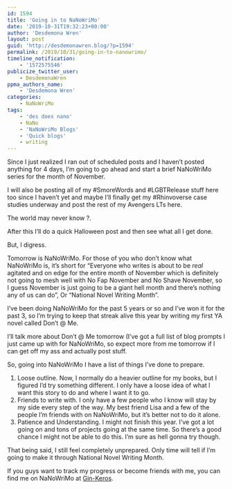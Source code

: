 ```yaml
---
id: 1594
title: 'Going in to NaNoWriMo'
date: '2019-10-31T19:32:23+00:00'
author: 'Desdemona Wren'
layout: post
guid: 'http://desdemonawren.blog/?p=1594'
permalink: /2019/10/31/going-in-to-nanowrimo/
timeline_notification:
    - '1572575546'
publicize_twitter_user:
    - DesdemonaWren
ppma_authors_name:
    - 'Desdemona Wren'
categories:
    - NaNoWriMo
tags:
    - 'des does nano'
    - NaNo
    - 'NaNoWriMo Blogs'
    - 'Quick blogs'
    - writing
---
```


Since I just realized I ran out of scheduled posts and I haven’t posted anything for 4 days, I’m going to go ahead and start a brief NaNoWriMo series for the month of November.

I will also be posting all of my #SmoreWords and #LGBTRelease stuff here too since I haven’t yet and maybe I’ll finally get my #Rhinvoverse case studies underway and post the rest of my Avengers LTs here.

The world may never know ?.

After this I’ll do a quick Halloween post and then see what all I get done.

But, I digress.

Tomorrow is NaNoWriMo. For those of you who don’t know what NaNoWriMo is, it’s short for “Everyone who writes is about to be *real* agitated and on edge for the entire month of November which is definitely not going to mesh well with No Fap November and No Shave November, so I guess November is just going to be a giant hell month and there’s nothing any of us can do”, Or “National Novel Writing Month”.

I’ve been doing NaNoWriMo for the past 5 years or so and I’ve won it for the past 3, so I’m trying to keep that streak alive this year by writing my first YA novel called Don’t @ Me.

I’ll talk more about Don’t @ Me tomorrow (I’ve got a full list of blog prompts I just came up with for NaNoWriMo, so expect more from me tomorrow if I can get off my ass and actually post stuff.

So, going into NaNoWriMo I have a list of things I’ve done to prepare.

1. Loose outline. Now, I normally do a heavier outline for my books, but I figured I’d try something different. I only have a loose idea of what I want this story to do and where I want it to go.
2. Friends to write with. I only have a few people who I know will stay by my side every step of the way. My best friend Lisa and a few of the people I’m friends with on NaNoWriMo, but it’s better not to do it alone.
3. Patience and Understanding. I might not finish this year. I’ve got a lot going on and tons of projects going at the same time. So there’s a good chance I might not be able to do this. I’m sure as hell gonna try though.

That being said, I still feel completely unprepared. Only time will tell if I’m going to make it through National Novel Writing Month.

If you guys want to track my progress or become friends with me, you can find me on NaNoWriMo at [Gin-Keros](https://www.nanowrimo.org/participants/gin-keros).